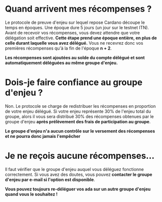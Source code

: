 # Quand arrivent mes récompenses ?

Le protocole de preuve d'enjeu sur lequel repose Cardano découpe le temps en époques. Une époque dure 5 jours (un jour sur le testnet ITN). Avant de recevoir vos récompenses, vous devez attendre que votre délégation soit effective. **Cette étape prend une époque entière, en plus de celle durant laquelle vous avez délégué.** Vous ne recevrez donc vos premières récompenses qu'à la fin de l'époque **n + 2**.

**Les récompenses sont ajoutées au solde du compte délégué et sont automatiquement déléguées au même groupe d'enjeu.**

# Dois-je faire confiance au groupe d'enjeu ?

Non. Le protocole se charge de redistribuer les récompenses en proportion de votre enjeu délégué. Si votre enjeu représente 30% de l'enjeu total du groupe, alors il vous sera distribué 30% des récompenses obtenues par le groupe d'enjeu **après prélèvement des frais de participation au groupe**.

**Le groupe d'enjeu n'a aucun contrôle sur le versement des récompenses et ne pourra donc jamais l'empêcher**

# Je ne reçois aucune récompenses...

Il faut vérifier que le groupe d'enjeu auquel vous déléguez fonctionne correctement. Si vous avez des doutes, vous pouvez **contacter le groupe d'enjeu par e-mail si l'option est disponible**.

**Vous pouvez toujours re-déléguer vos ada sur un autre groupe d'enjeu quand vous le souhaitez !**
